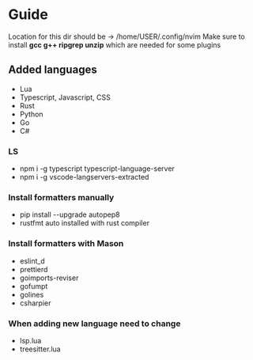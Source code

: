 # Guide

Location for this dir should be -> /home/USER/.config/nvim
Make sure to install **gcc g++ ripgrep unzip** which are needed for some plugins

## Added languages

- Lua
- Typescript, Javascript, CSS
- Rust
- Python
- Go
- C#

### LS

- npm i -g typescript typescript-language-server
- npm i -g vscode-langservers-extracted

### Install formatters manually

- pip install --upgrade autopep8
- rustfmt auto installed with rust compiler

### Install formatters with Mason

- eslint_d <!-- Javascript, Typescript -->
- prettierd
- goimports-reviser <!-- Golang -->
- gofumpt
- golines
- csharpier <!-- C# -->

### When adding new language need to change

- lsp.lua <!-- Language server -->
- treesitter.lua <!-- Syntax highlighting -->
